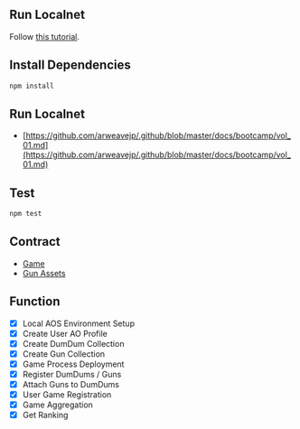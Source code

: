 ## Run Localnet

Follow [this tutorial](https://github.com/weavedb/atomic-notes/tree/master/sdk/test#install-ao-localnet).

## Install Dependencies

```js
npm install
```

## Run Localnet

- [https://github.com/arweavejp/.github/blob/master/docs/bootcamp/vol_01.md](https://github.com/arweavejp/.github/blob/master/docs/bootcamp/vol_01.md)

## Test

```js
npm test
```

## Contract

- [Game](./lua/games.lua)
- [Gun Assets](./lua/gun.lua)

## Function

- [x] Local AOS Environment Setup
- [x] Create User AO Profile
- [x] Create DumDum Collection
- [x] Create Gun Collection
- [x] Game Process Deployment
- [x] Register DumDums / Guns
- [x] Attach Guns to DumDums
- [x] User Game Registration
- [x] Game Aggregation
- [x] Get Ranking
